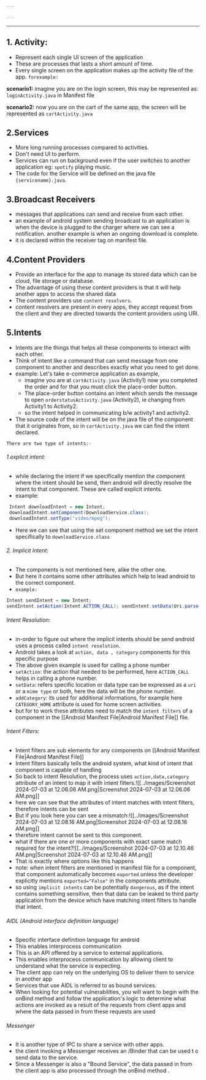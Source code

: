 ```yaml
---

---
```

___

## 1. Activity: 
   - Represent each single UI screen of the application 
   - These  are processes that lasts a short amount of time.
   - Every single screen on the application makes up the activity file of the app. `forexample:`

**scenario1:** imagine you are on the login screen, this may be represented as: `loginActivity.java` in Manifest file 
    
**scenario2:** now you are on the cart of the same app, the screen  will be represented as `cartActivity.java` 


## 2.Services
- More long running processes compared to activities.
- Don't need UI to perform.
- Services can run on background even if the user switches to another application eg: `spotify` playing music.
- The code for the Service will be defined on the java file  `{servicename}.java`.

## 3.Broadcast Receivers
- messages that applications can send and receive from each other.
- an example of android system sending broadcast to an application  is when the device is plugged to the charger where we can see a notification. another example is when an ongoing download is complete.
- it is declared within the receiver tag on manifest file.

## 4.Content Providers 
- Provide an interface for the app to manage its stored data which can be  cloud, file  storage or database.
- The advantage of using these content providers is that it will help another apps to access the shared data 
- The content providers use `content resolvers`.
- content resolvers are present in every apps, they accept request from the client and they are directed towards the content providers using URI. 
   
## 5.Intents
- Intents are the things that helps all these components to interact with each other.
- Think of intent like a command that can send message from one component to another and describes exactly what you need to get done.
- example: Let's take  e-commerce application as example, 
    - imagine you are at `cartActivity.java` (Activity1) now you completed the order and for that you must click the place-order button.
    - The place-order button contains an intent which  sends the message to open `orderstatusActivity.java` (Activity2), ie changing  from  Activity1  to  Activity2.
    -  so the intent helped in communicating b/w activity1 and activity2.
-  The source code of the intent will be on the java file of the component that it originates from, so in `cartActivity.java` we can find the intent declared.


`There are two type of intents:-`

###### 1.explicit intent:
- while declaring the intent if we specifically mention the component where the intent should be send, then android will directly resolve the intent to that component. These are called explicit intents.
- example:
```java
 Intent downloadIntent = new Intent;
 downloadIntent.setComponent(DownloadService.class);     
 downloadIntent.setType("video/mpeg");
```
- Here we can see that using the set component method we set the intent specifically to `downloadService.class` 

###### 2. Implicit Intent:
- The components is not mentioned here, alike the other one.
- But here it contains some other attributes which help to lead android to the correct component.
- `example:`
```java
Intent sendIntent = new Intent;
sendIntent.setAction(Intent.ACTION_CALL); sendIntent.setData(Uri.parse("tel:+15555555555")); sendIntent.addCategory(Intent.CATEGORY_HOME);
```

###### Intent Resolution:
- in-order to figure out where the implicit intents should be send android uses a process called `intent resolution`.
-  Android takes a look at `action, data , category` components for this specific purpose 
- The above given example is used for calling a phone number
- `setAction`: the action that needed to be performed, here `ACTION_CALL` helps in calling a phone number.
- `setData`: refers specific location or data type can be expressed as a `uri` or a `mime type`  or both, here the data will be the phone number. 
- `addCategory`:  its used for additional informations, for example here `CATEGORY_HOME` attribute is used for home screen activities.
- but for to work these attributes need to match the `intent filters` of a component in the [[Android Manifest File|Android Manifest File]] file.

###### Intent Filters:
- Intent filters are sub elements for any components on [[Android Manifest File|Android Manifest File]]
- Intent filters basically tells the android system, what kind of intent that component is capable of handling
- So back to intent Resolution, the process uses `action,data,category` attribute of an intent  to map it with intent filters.![[../images/Screenshot 2024-07-03 at 12.06.06 AM.png|Screenshot 2024-07-03 at 12.06.06 AM.png]]
- here we can see that the attributes of intent matches with intent filters, therefore intents can be sent
- But if you look here you can see a mismatch:![[../images/Screenshot 2024-07-03 at 12.08.16 AM.png|Screenshot 2024-07-03 at 12.08.16 AM.png]]
- therefore intent cannot be sent to this component.
- what if there are one or more components with exact same match required for the intent?![[../images/Screenshot 2024-07-03 at 12.10.46 AM.png|Screenshot 2024-07-03 at 12.10.46 AM.png]]
- That is exactly where options like this happens
- note: when intent filters are mentioned in manifest file for a component, that component automatically becomes `exported` unless the developer explicitly mentions `exported="False"`  in the components attribute.
- so using `implicit intents` can be potentially `dangerous`, as if the intent contains something sensitive, then that data can be leaked to third party application from the device which have matching intent filters to handle that intent.

###### AIDL (Android interface definition language)

- Specific interface definition language for android
- This enables interprocess communication
- This is an API offered by a service to external applications.
- This enables interprocess communication by allowing client to understand what the service is expecting.
- The client app can rely on the underlying OS to deliver them to service in another app
- Services that use AIDL is referred to as bound services.
- When looking for potential vulnerabilities, you will want to begin with the onBind method and follow the application's logic to determine what actions are invoked as a result of the requests from client apps and where the data passed in from these requests are used

###### Messenger
- It is another type of IPC to share a service with other apps.
- the client invoking a Messenger receives an /Binder that can be used t o send data to the service.
- Since a Messenger is also a "Bound Service", the data passed in from the client app is also processed through the onBind method .


